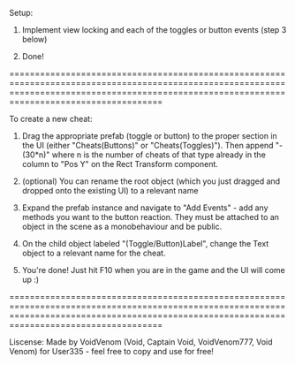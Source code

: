 ﻿Setup:
1. Implement view locking and each of the toggles or button events (step 3 below)

2. Done!

================================================================================================================================================================================================

To create a new cheat:
1. Drag the appropriate prefab (toggle or button) to the proper section in the UI (either "Cheats(Buttons)" or "Cheats(Toggles)"). Then append "-(30*n)" where n is the number of cheats of that type already in the column to "Pos Y" on the Rect Transform component.

2. (optional) You can rename the root object (which you just dragged and dropped onto the existing UI) to a relevant name

3. Expand the prefab instance and navigate to "Add Events" - add any methods you want to the button reaction. They must be attached to an object in the scene as a monobehaviour and be public.

4. On the child object labeled "(Toggle/Button)Label", change the Text object to a relevant name for the cheat.

5. You're done! Just hit F10 when you are in the game and the UI will come up :)

================================================================================================================================================================================================

Liscense:
Made by VoidVenom (Void, Captain Void, VoidVenom777, Void Venom) for User335 - feel free to copy and use for free!